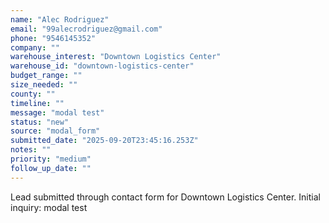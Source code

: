 ```yaml
---
name: "Alec Rodriguez"
email: "99alecrodriguez@gmail.com"
phone: "9546145352"
company: ""
warehouse_interest: "Downtown Logistics Center"
warehouse_id: "downtown-logistics-center"
budget_range: ""
size_needed: ""
county: ""
timeline: ""
message: "modal test"
status: "new"
source: "modal_form"
submitted_date: "2025-09-20T23:45:16.253Z"
notes: ""
priority: "medium"
follow_up_date: ""
---
```


Lead submitted through contact form for Downtown Logistics Center.
Initial inquiry: modal test
